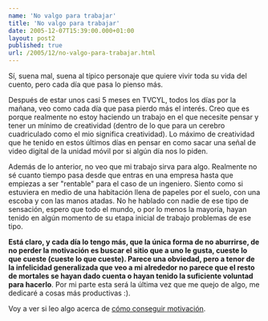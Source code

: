 ```yaml
---
name: 'No valgo para trabajar'
title: 'No valgo para trabajar'
date: 2005-12-07T15:39:00.000+01:00
layout: post2
published: true
url: /2005/12/no-valgo-para-trabajar.html
---
```


Sí, suena mal, suena al típico personaje que quiere vivir toda su vida del cuento, pero cada día que pasa lo pienso más.  
  
Después de estar unos casi 5 meses en TVCYL, todos los días por la mañana, veo como cada día que pasa pierdo más el interés. Creo que es porque realmente no estoy haciendo un trabajo en el que necesite pensar y tener un mínimo de creatividad (dentro de lo que para un cerebro cuadriculado como el mio significa creatividad). Lo máximo de creatividad que he tenido en estos últimos días en pensar en como sacar una señal de video digital de la unidad móvil por si algún día nos lo piden.  
  
Además de lo anterior, no veo que mi trabajo sirva para algo. Realmente no sé cuanto tiempo pasa desde que entras en una empresa hasta que empiezas a ser "rentable" para el caso de un ingeniero. Siento como si estuviera en medio de una habitación llena de papeles por el suelo, con una escoba y con las manos atadas. No he hablado con nadie de ese tipo de sensación, espero que todo el mundo, o por lo menos la mayoría, hayan tenido en algún momento de su etapa inicial de trabajo problemas de ese tipo.  
  
**Está claro, y cada día lo tengo más, que la única forma de no aburrirse, de no perder la motivación es buscar el sitio que a uno le gusta, cueste lo que cueste (cueste lo que cueste). Parece una obviedad, pero a tenor de la infelicidad generalizada que veo a mi alrededor no parece que el resto de mortales se hayan dado cuenta o hayan tenido la suficiente voluntad para hacerlo**. Por mi parte esta será la última vez que me quejo de algo, me dedicaré a cosas más productivas :).  
  
Voy a ver si leo algo acerca de [cómo conseguir motivación](http://www.stevepavlina.com/articles/cultivating-burning-desire.htm).